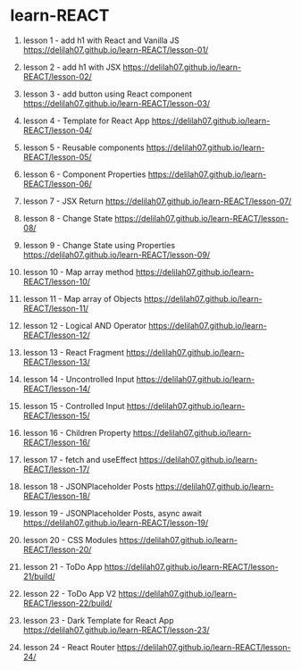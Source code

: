 # learn-REACT

1. lesson 1 - add h1 with React and Vanilla JS
   https://delilah07.github.io/learn-REACT/lesson-01/

2. lesson 2 - add h1 with JSX
   https://delilah07.github.io/learn-REACT/lesson-02/

3. lesson 3 - add button using React component
   https://delilah07.github.io/learn-REACT/lesson-03/

4. lesson 4 - Template for React App
   https://delilah07.github.io/learn-REACT/lesson-04/

5. lesson 5 - Reusable components
   https://delilah07.github.io/learn-REACT/lesson-05/

6. lesson 6 - Component Properties
   https://delilah07.github.io/learn-REACT/lesson-06/

7. lesson 7 - JSX Return
   https://delilah07.github.io/learn-REACT/lesson-07/

8. lesson 8 - Change State
   https://delilah07.github.io/learn-REACT/lesson-08/

9. lesson 9 - Change State using Properties
   https://delilah07.github.io/learn-REACT/lesson-09/

10. lesson 10 - Map array method
    https://delilah07.github.io/learn-REACT/lesson-10/

11. lesson 11 - Map array of Objects
    https://delilah07.github.io/learn-REACT/lesson-11/

12. lesson 12 - Logical AND Operator
    https://delilah07.github.io/learn-REACT/lesson-12/

13. lesson 13 - React Fragment
    https://delilah07.github.io/learn-REACT/lesson-13/

14. lesson 14 - Uncontrolled Input
    https://delilah07.github.io/learn-REACT/lesson-14/

15. lesson 15 - Controlled Input
    https://delilah07.github.io/learn-REACT/lesson-15/

16. lesson 16 - Children Property
    https://delilah07.github.io/learn-REACT/lesson-16/

17. lesson 17 - fetch and useEffect
    https://delilah07.github.io/learn-REACT/lesson-17/

18. lesson 18 - JSONPlaceholder Posts
    https://delilah07.github.io/learn-REACT/lesson-18/

19. lesson 19 - JSONPlaceholder Posts, async await
    https://delilah07.github.io/learn-REACT/lesson-19/

20. lesson 20 - CSS Modules
    https://delilah07.github.io/learn-REACT/lesson-20/

21. lesson 21 - ToDo App
    https://delilah07.github.io/learn-REACT/lesson-21/build/

22. lesson 22 - ToDo App V2
    https://delilah07.github.io/learn-REACT/lesson-22/build/

23. lesson 23 - Dark Template for React App
    https://delilah07.github.io/learn-REACT/lesson-23/

24. lesson 24 - React Router
    https://delilah07.github.io/learn-REACT/lesson-24/
